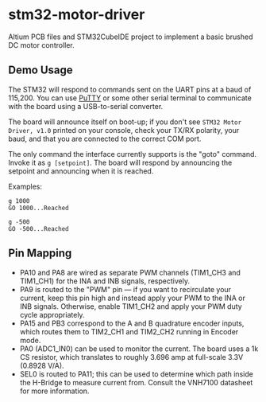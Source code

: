 # stm32-motor-driver
Altium PCB files and STM32CubeIDE project to implement a basic brushed DC motor controller.

## Demo Usage
The STM32 will respond to commands sent on the UART pins at a baud of 115,200. You can use [PuTTY](https://www.putty.org/) or some other serial terminal to communicate with the board using a USB-to-serial converter.

The board will announce itself on boot-up; if you don't see `STM32 Motor Driver, v1.0` printed on your console, check your TX/RX polarity, your baud, and that you are connected to the correct COM port.

The only command the interface currently supports is the "goto" command. Invoke it as `g [setpoint]`. The board will respond by announcing the setpoint and announcing when it is reached.

Examples:
```
g 1000
GO 1000...Reached

g -500
GO -500...Reached
```

## Pin Mapping
* PA10 and PA8 are wired as separate PWM channels (TIM1_CH3 and TIM1_CH1) for the INA and INB signals, respectively.
* PA9 is routed to the "PWM" pin — if you want to recirculate your current, keep this pin high and instead apply your PWM to the INA or INB signals. Otherwise, enable TIM1_CH2 and apply your PWM duty cycle appropriately.
* PA15 and PB3 correspond to the A and B quadrature encoder inputs, which routes them to TIM2_CH1 and TIM2_CH2 running in Encoder mode.
* PA0 (ADC1_IN0) can be used to monitor the current. The board uses a 1k CS resistor, which translates to roughly 3.696 amp at full-scale 3.3V (0.8928 V/A).
* SEL0 is routed to PA11; this can be used to determine which path inside the H-Bridge to measure current from. Consult the VNH7100 datasheet for more information.
